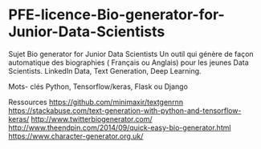 # PFE-licence-Bio-generator-for-Junior-Data-Scientists
Sujet
	Bio generator for Junior Data Scientists 
	Un outil qui génère de façon automatique des biographies ( Français ou Anglais) pour les jeunes Data Scientists. 
	LinkedIn Data, Text Generation, Deep Learning.

Mots- clés
	Python,  Tensorflow/keras, Flask ou Django

Ressources
	https://github.com/minimaxir/textgenrnn
	https://stackabuse.com/text-generation-with-python-and-tensorflow-keras/
	http://www.twitterbiogenerator.com/
	http://www.theendpin.com/2014/09/quick-easy-bio-generator.html
	https://www.character-generator.org.uk/	
